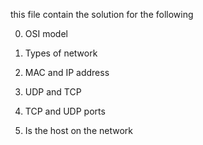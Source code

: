 this file contain the solution for the following

0. OSI model

1. Types of network

2. MAC and IP address

3. UDP and TCP

4. TCP and UDP ports

5. Is the host on the network

